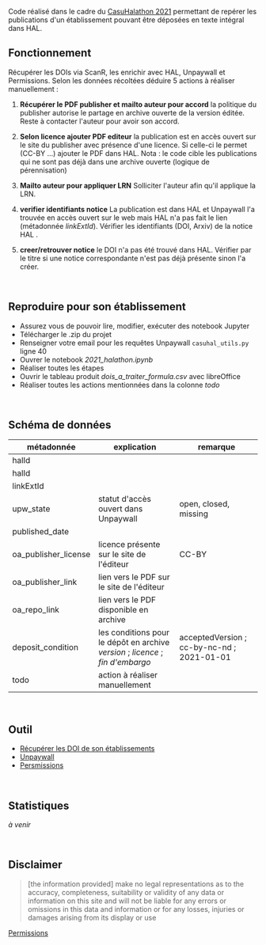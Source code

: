 Code réalisé dans le cadre du [CasuHalathon 2021](https://casuhal2021.sciencesconf.org/resource/page/id/8) permettant de repérer les publications d'un établissement pouvant être déposées en texte intégral dans HAL.


## Fonctionnement

Récupérer les DOIs via ScanR, les enrichir avec HAL, Unpaywall et Permissions. Selon les données récoltées déduire 5 actions à réaliser manuellement : 

1. **Récupérer le PDF publisher et mailto auteur pour accord** 
la politique du publisher autorise le partage en archive ouverte de la version éditée. Reste à contacter l'auteur pour avoir son accord.

2.  **Selon licence ajouter PDF editeur**
la publication est en accès ouvert sur le site du publisher avec présence d'une licence. Si celle-ci le permet (CC-BY ...) ajouter le PDF dans HAL. Nota : le code cible les publications qui ne sont pas déjà dans une archive ouverte (logique de pérennisation)

3. **Mailto auteur pour appliquer LRN**
Solliciter l'auteur afin qu'il applique la LRN.

4. **verifier identifiants notice**
La publication est dans HAL et Unpaywall l'a trouvée en accès ouvert sur le web mais HAL n'a pas fait le lien (métadonnée *linkExtId*). Vérifier les identifiants (DOI, Arxiv) de la notice HAL .

5. **creer/retrouver notice**
le DOI n'a pas été trouvé dans HAL. Vérifier par le titre si une notice correspondante n'est pas déjà présente sinon l'a créer.

<br />

## Reproduire pour son établissement
- Assurez vous de pouvoir lire, modifier, exécuter des notebook Jupyter
- Télécharger le .zip du projet
- Renseigner votre email pour les requêtes Unpaywall `casuhal_utils.py` ligne 40
- Ouvrer le notebook  _2021_halathon.ipynb_ 
- Réaliser toutes les étapes
- Ouvrir le tableau produit _dois_a_traiter_formula.csv_ avec libreOffice
- Réaliser toutes les actions mentionnées dans la colonne _todo_

<br />

## Schéma de données

| métadonnée           |     explication                                                              |     remarque                                 |
|----------------------|------------------------------------------------------------------------------|----------------------------------------------|
| halId                |                                                                              |                                              |
| halId                |                                                                              |                                              |
| linkExtId            |                                                                              |                                              |
| upw_state            | statut d'accès ouvert dans Unpaywall                                         | open, closed, missing            |
| published_date       |                                                                              |                                              |
| oa_publisher_license | licence présente sur le site de l'éditeur                                    | CC-BY   |
| oa_publisher_link    | lien vers le PDF sur le site de l'éditeur                                    |  |
| oa_repo_link         | lien vers le PDF disponible en archive                                       |                                              |
| deposit_condition    | les conditions pour le dépôt en archive  _version_ ; _licence_ ; _fin d'embargo_ | acceptedVersion ; cc-by-nc-nd ; 2021-01-01   |
| todo                 | action à réaliser manuellement                                               |                 |

<br />

## Outil

- [Récupérer les DOI de son établissements](https://github.com/MinistereSupRecherche/bso/blob/master/notebooks/scanr_utils.py)
- [Unpaywall](https://www.unpaywall.org/)
- [Persmissions](https://shareyourpaper.org/permissions)

<br />


## Statistiques

_à venir_


<br />

## Disclaimer

> [the information provided] make no legal representations as to the accuracy, completeness, suitability or validity of any data or information on this site and will not be liable for any errors or omissions in this data and information or for any losses, injuries or damages arising from its display or use

[Permissions](https://shareyourpaper.org/permissions/about#disclaimer)
